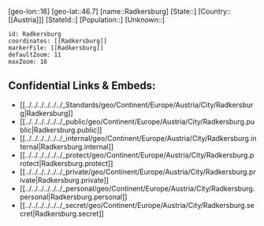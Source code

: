 ﻿---
location: [46.7,16]
mapzoom: [7,12] 
mapmarker: city 
type: City
tags:
- geo/City


SpocWebEntityId: 33604
isDeleted: false
confidential: public

---
[geo-lon::16]
[geo-lat::46.7]
[name::Radkersburg]
[State::]
[Country::[[Austria]]]
[StateId::]
[Population::]
[Unknown::]


```leaflet
id: Radkersburg
coordinates: [[Radkersburg]]
markerFile: [[Radkersburg]]
defaultZoom: 11 
maxZoom: 18
```


## Confidential Links & Embeds: 
- [[../../../../../../_Standards/geo/Continent/Europe/Austria/City/Radkersburg|Radkersburg]] 
- [[../../../../../../_public/geo/Continent/Europe/Austria/City/Radkersburg.public|Radkersburg.public]] 
- [[../../../../../../_internal/geo/Continent/Europe/Austria/City/Radkersburg.internal|Radkersburg.internal]] 
- [[../../../../../../_protect/geo/Continent/Europe/Austria/City/Radkersburg.protect|Radkersburg.protect]] 
- [[../../../../../../_private/geo/Continent/Europe/Austria/City/Radkersburg.private|Radkersburg.private]] 
- [[../../../../../../_personal/geo/Continent/Europe/Austria/City/Radkersburg.personal|Radkersburg.personal]] 
- [[../../../../../../_secret/geo/Continent/Europe/Austria/City/Radkersburg.secret|Radkersburg.secret]] 
